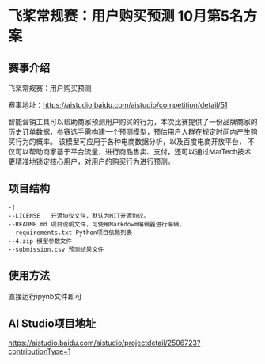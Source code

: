 # 飞桨常规赛：用户购买预测 10月第5名方案

## 赛事介绍
飞桨常规赛：用户购买预测

赛事地址：https://aistudio.baidu.com/aistudio/competition/detail/51

智能营销工具可以帮助商家预测用户购买的行为，本次比赛提供了一份品牌商家的历史订单数据，参赛选手需构建一个预测模型，预估用户人群在规定时间内产生购买行为的概率。 该模型可应用于各种电商数据分析，以及百度电商开放平台， 不仅可以帮助商家基于平台流量，进行商品售卖、支付，还可以通过MarTech技术更精准地锁定核心用户，对用户的购买行为进行预测。

## 项目结构
```
-|
--LICENSE   开源协议文件，默认为MIT开源协议。
--README.md 项目说明文件，可使用Markdowm编辑器进行编辑。
--requirements.txt Python项目依赖列表
--4.zip 模型参数文件
--submission.csv 预测结果文件
```  

## 使用方法
直接运行ipynb文件即可
## AI Studio项目地址
https://aistudio.baidu.com/aistudio/projectdetail/2506723?contributionType=1
